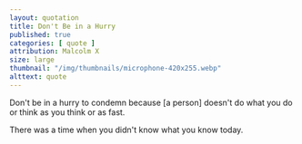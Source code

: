 ```yaml
---
layout: quotation
title: Don't Be in a Hurry
published: true
categories: [ quote ]
attribution: Malcolm X
size: large
thumbnail: "/img/thumbnails/microphone-420x255.webp"
alttext: quote
---
```


Don't be in a hurry to condemn because [a person] doesn't do what you do or think as you think or as fast.

There was a time when you didn't know what you know today. 
